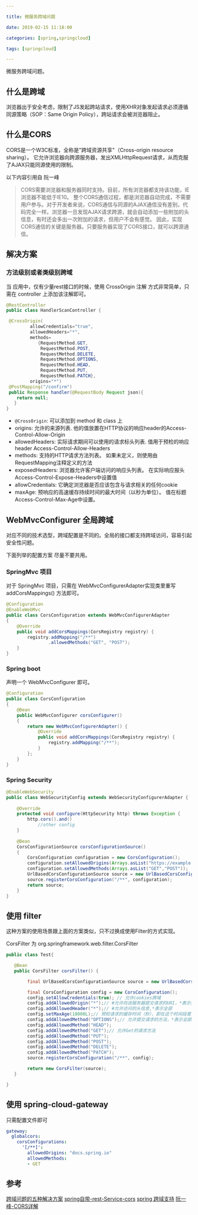 ```yaml
---

title: 微服务跨域问题

date: 2019-02-15 11:18:00

categories: [spring,springcloud]

tags: [springcloud]

---
```


微服务跨域问题。

<!--more-->


## 什么是跨域

浏览器出于安全考虑，限制了JS发起跨站请求，使用XHR对象发起请求必须遵循同源策略（SOP：Same Origin Policy），跨站请求会被浏览器阻止。

## 什么是CORS

CORS是一个W3C标准，全称是"跨域资源共享"（Cross-origin resource sharing）。
它允许浏览器向跨源服务器，发出XMLHttpRequest请求，从而克服了AJAX只能同源使用的限制。

以下内容引用自 阮一峰

> CORS需要浏览器和服务器同时支持。目前，所有浏览器都支持该功能，IE浏览器不能低于IE10。
  整个CORS通信过程，都是浏览器自动完成，不需要用户参与。对于开发者来说，CORS通信与同源的AJAX通信没有差别，代码完全一样。浏览器一旦发现AJAX请求跨源，就会自动添加一些附加的头信息，有时还会多出一次附加的请求，但用户不会有感觉。
  因此，实现CORS通信的关键是服务器。只要服务器实现了CORS接口，就可以跨源通信。

## 解决方案

### 方法级别或者类级别跨域

当 应用中，仅有少量rest接口的时候，使用 CrossOrigin 注解 方式非常简单，只需在 controller 上添加该注解即可。

```java
@RestController
public class HandlerScanController {

 @CrossOrigin(
         allowCredentials="true", 
         allowedHeaders="*", 
         methods=      
            {RequestMethod.GET,
             RequestMethod.POST, 
             RequestMethod.DELETE,                                        
             RequestMethod.OPTIONS,
             RequestMethod.HEAD,
             RequestMethod.PUT,
             RequestMethod.PATCH},
         origins="*")
 @PostMapping("/confirm")
 public Response handler(@RequestBody Request json){
    return null;
   }
}
```

- `@CrossOrigin`: 可以添加到 method 和 class 上 
- origins: 允许的来源列表. 他的值放置在HTTP协议的响应header的Access-Control-Allow-Origin
- allowedHeaders: 实际请求期间可以使用的请求标头列表. 值用于预检的响应header Access-Control-Allow-Headers
- methods: 支持的HTTP请求方法列表。 如果未定义，则使用由RequestMapping注释定义的方法
- exposedHeaders: 浏览器允许客户端访问的响应头列表。 在实际响应报头Access-Control-Expose-Headers中设置值
- allowCredentials: 它确定浏览器是否应该包含与请求相关的任何cookie
- maxAge: 预响应的高速缓存持续时间的最大时间（以秒为单位）。 值在标题Access-Control-Max-Age中设置。


## WebMvcConfigurer 全局跨域

对应不同的技术选型，跨域配置是不同的。全局的接口都支持跨域访问，容易引起安全性问题。

下面列举的配置方案 尽量不要共用。

### SpringMvc 项目

对于 SpringMvc 项目，只需在 WebMvcConfigurerAdapter实现类里重写 addCorsMappings() 方法即可。

```java
@Configuration
@EnableWebMvc
public class CorsConfiguration extends WebMvcConfigurerAdapter
{
    @Override
    public void addCorsMappings(CorsRegistry registry) {
        registry.addMapping("/**")
                .allowedMethods("GET", "POST");
    }
}
``` 

### Spring boot

声明一个 WebMvcConfigurer 即可。

```java
@Configuration
public class CorsConfiguration
{
    @Bean
    public WebMvcConfigurer corsConfigurer()
    {
        return new WebMvcConfigurerAdapter() {
            @Override
            public void addCorsMappings(CorsRegistry registry) {
                registry.addMapping("/**");
            }
        };
    }
}
```

### Spring Security 

```java
@EnableWebSecurity
public class WebSecurityConfig extends WebSecurityConfigurerAdapter {
 
    @Override
    protected void configure(HttpSecurity http) throws Exception {
        http.cors().and()
            //other config
    }
 
    @Bean
    CorsConfigurationSource corsConfigurationSource()
    {
        CorsConfiguration configuration = new CorsConfiguration();
        configuration.setAllowedOrigins(Arrays.asList("https://example.com"));
        configuration.setAllowedMethods(Arrays.asList("GET","POST"));
        UrlBasedCorsConfigurationSource source = new UrlBasedCorsConfigurationSource();
        source.registerCorsConfiguration("/**", configuration);
        return source;
    }
}
```

## 使用 filter

这种方案的使用场景跟上面的方案类似，只不过换成使用Filter的方式实现。

CorsFilter 为 org.springframework.web.filter.CorsFilter

```java
public class Test{

   @Bean
   public CorsFilter corsFilter() {

        final UrlBasedCorsConfigurationSource source = new UrlBasedCorsConfigurationSource();

        final CorsConfiguration config = new CorsConfiguration();
        config.setAllowCredentials(true); // 允许cookies跨域
        config.addAllowedOrigin("*");// #允许向该服务器提交请求的URI，*表示全部允许，在SpringMVC中，如果设成*，会自动转成当前请求头中的Origin    
        config.addAllowedHeader("*");// #允许访问的头信息,*表示全部
        config.setMaxAge(18000L);// 预检请求的缓存时间（秒），即在这个时间段里，对于相同的跨域请求不会再预检了
        config.addAllowedMethod("OPTIONS");// 允许提交请求的方法，*表示全部允许
        config.addAllowedMethod("HEAD");
        config.addAllowedMethod("GET");// 允许Get的请求方法
        config.addAllowedMethod("PUT");
        config.addAllowedMethod("POST"); 
        config.addAllowedMethod("DELETE");
        config.addAllowedMethod("PATCH");
        source.registerCorsConfiguration("/**", config);

        return new CorsFilter(source);
   }

}
```

## 使用 spring-cloud-gateway

只需配置文件即可

```yaml
gateway:      
  globalcors:        
    corsConfigurations:
      '[/**]': 
        allowedOrigins: "docs.spring.io"  
        allowedMethods:
        - GET
```


## 参考 

[跨域问题的五种解决方案](https://segmentfault.com/a/1190000017188296)
[spring自带-rest-Service-cors](https://spring.io/guides/gs/rest-service-cors/)
[spring 跨域支持](https://spring.io/blog/2015/06/08/cors-support-in-spring-framework)
[阮一峰-CORS详解](http://www.ruanyifeng.com/blog/2016/04/cors.html)